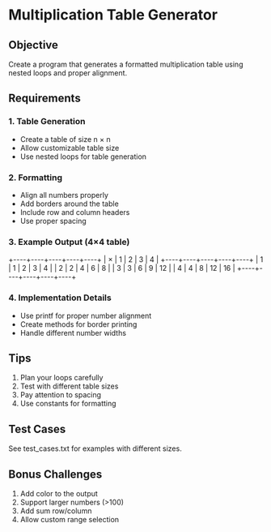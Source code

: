 # Multiplication Table Generator

## Objective
Create a program that generates a formatted multiplication table using nested loops and proper alignment.

## Requirements

### 1. Table Generation
- Create a table of size n × n
- Allow customizable table size
- Use nested loops for table generation

### 2. Formatting
- Align all numbers properly
- Add borders around the table
- Include row and column headers
- Use proper spacing

### 3. Example Output (4×4 table) 
+----+----+----+----+----+
| × | 1 | 2 | 3 | 4 |
+----+----+----+----+----+
| 1 | 1 | 2 | 3 | 4 |
| 2 | 2 | 4 | 6 | 8 |
| 3 | 3 | 6 | 9 | 12 |
| 4 | 4 | 8 | 12 | 16 |
+----+----+----+----+----+

### 4. Implementation Details
- Use printf for proper number alignment
- Create methods for border printing
- Handle different number widths

## Tips
1. Plan your loops carefully
2. Test with different table sizes
3. Pay attention to spacing
4. Use constants for formatting

## Test Cases
See test_cases.txt for examples with different sizes.

## Bonus Challenges
1. Add color to the output
2. Support larger numbers (>100)
3. Add sum row/column
4. Allow custom range selection

